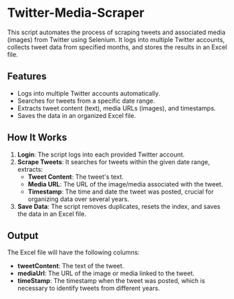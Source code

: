 # Twitter-Media-Scraper
This script automates the process of scraping tweets and associated media (images) from Twitter using Selenium. It logs into multiple Twitter accounts, collects tweet data from specified months, and stores the results in an Excel file.

## Features

- Logs into multiple Twitter accounts automatically.
- Searches for tweets from a specific date range.
- Extracts tweet content (text), media URLs (images), and timestamps.
- Saves the data in an organized Excel file.

## How It Works

1. **Login**: The script logs into each provided Twitter account.
2. **Scrape Tweets**: It searches for tweets within the given date range, extracts:
   - **Tweet Content**: The tweet's text.
   - **Media URL**: The URL of the image/media associated with the tweet.
   - **Timestamp**: The time and date the tweet was posted, crucial for organizing data over several years.
3. **Save Data**: The script removes duplicates, resets the index, and saves the data in an Excel file.

## Output

The Excel file will have the following columns:
- **tweetContent**: The text of the tweet.
- **mediaUrl**: The URL of the image or media linked to the tweet.
- **timeStamp**: The timestamp when the tweet was posted, which is necessary to identify tweets from different years.
